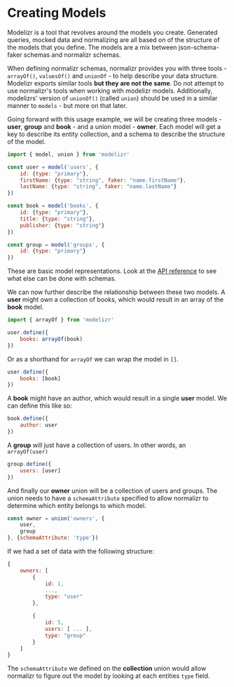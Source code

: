 # Creating Models

Modelizr is a tool that revolves around the models you create. Generated queries, mocked data and normalizing are all based on of the structure of the models
that you define. The models are a mix between json-schema-faker schemas and normalizr schemas.

When defining normalizr schemas, normalizr provides you with three tools - `arrayOf()`, `valuesOf()` and `unionOf` - to help describe your data structure. Modelizr
exports similar tools **but they are not the same**. Do not attempt to use normalizr's tools when working with modelizr models. Additionally, modelizrs' version of `unionOf()`
(called `union`) should be used in a similar manner to `models` - but more on that later.

Going forward with this usage example, we will be creating three models - **user**, **group** and **book** - and a union model - **owner**. Each model will get a key to describe
its entity collection, and a schema to describe the structure of the model.

```javascript
import { model, union } from 'modelizr'

const user = model('users', {
    id: {type: "primary"},
    firstName: {type: "string", faker: "name.firstName"},
    lastName: {type: "string", faker: "name.lastName"}
})

const book = model('books', {
    id: {type: "primary"},
    title: {type: "string"},
    publisher: {type: "string"}
})

const group = model('groups', {
    id: {type: "primary"}
})
```
These are basic model representations. Look at the [API reference](../api/ModelCreator.md) to see what else can be done with schemas.

We can now further describe the relationship between these two models. A **user** might own a collection of books, which would result in an array of the **book** model.

```javascript
import { arrayOf } from 'modelizr'

user.define({
    books: arrayOf(book)
})
```
Or as a shorthand for `arrayOf` we can wrap the model in `[]`.
```javascript
user.define({
    books: [book]
})
```

A **book** might have an author, which would result in a single **user** model. We can define this like so:

```javascript
book.define({
    author: user
})
```

A **group** will just have a collection of users. In other words, an `arrayOf(user)`

```javascript
group.define({
    users: [user]
})
```

And finally our **owner** union will be a collection of users and groups. The union needs to have a `schemaAttribute` specified to allow normalizr to determine which entity belongs
to which model.

```javascript
const owner = union('owners', {
    user,
    group
}, {schemaAttribute: 'type'})
```
If we had a set of data with the following structure:
```javascript
{
    owners: [
        {
            id: 1,
            ...,
            type: "user"
        },

        {
            id: 5,
            users: [ ... ],
            type: "group"
        }
    ]
}
```
The `schemaAttribute` we defined on the **collection** union would allow normalizr to figure out the model by looking at each entities `type` field.